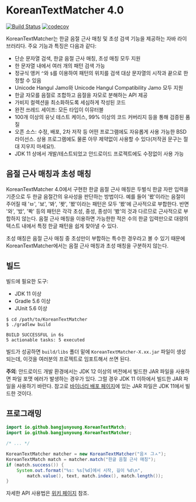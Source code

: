 # KoreanTextMatcher 4.0

[![Build Status](https://travis-ci.org/bangjunyoung/KoreanTextMatcher.svg?branch=master)](https://travis-ci.org/bangjunyoung/KoreanTextMatcher)
[![codecov](https://codecov.io/gh/bangjunyoung/KoreanTextMatcher/branch/master/graph/badge.svg)](https://codecov.io/gh/bangjunyoung/KoreanTextMatcher)

KoreanTextMatcher는 한글 음절 근사 매칭 및 초성 검색 기능을 제공하는 자바 라이브러리다. 주요 기능과 특징은 다음과 같다:

- 단순 문자열 검색, 한글 음절 근사 매칭, 초성 매칭 모두 지원
- 한 문자열 내에서 여러 개의 패턴 검색 가능
- 정규식 앵커 `^`와 `$`를 이용하여 패턴의 위치를 검색 대상 문자열의 시작과 끝으로 한정할 수 있음
- Unicode Hangul Jamo와 Unicode Hangul Compatibility Jamo 모두 지원
- 한글 자모를 음절로 조합하고 음절을 자모로 분해하는 API 제공
- 가비지 컬렉션을 최소화하도록 세심하게 작성된 코드
- 완전 쓰레드 세이프: 모든 타입이 이뮤터블
- 100개 이상의 유닛 테스트 케이스, 99% 이상의 코드 커버리지 등을 통해 검증된 품질
- 오픈 소스: 수정, 배포, 2차 저작 등 어떤 프로그램에도 자유롭게 사용 가능한 BSD 라이선스.
  상용 프로그램에도 물론 아무 제약없이 사용할 수 있다(저작권 문구는 절대 지우지 마세요!).
- JDK 11 상에서 개발/테스트되었고 안드로이드 프로젝트에도 수정없이 사용 가능

## 음절 근사 매칭과 초성 매칭

KoreanTextMatcher 4.0에서 구현한 한글 음절 근사 매칭은 두벌식 한글 자판 입력을 기준으로 두 한글 음절간의 유사성을 판단하는 방법이다. 예를 들어 '봤'이라는 음절이 주어질 때 'ㅂ', '보', '봐', '봣', '봤'이라는 패턴은 모두 '봤'에 근사적으로 부합한다. 반면 '와', '밨', '봑' 등의 패턴은 각각 초성, 중성, 종성이 '봤'의 것과 다르므로 근사적으로 부합하지 않는다. 음절 근사 매칭을 이용하면 가능한한 적은 수의 한글 입력만으로 대량의 텍스트 내에서 특정 한글 패턴을 쉽게 찾아낼 수 있다.

초성 매칭은 음절 근사 매칭 중 초성만이 부합하는 특수한 경우라고 볼 수 있기 때문에 KoreanTextMatcher에서는 음절 근사 매칭과 초성 매칭을 구분하지 않는다.

## 빌드

빌드에 필요한 도구:

- JDK 11 이상
- Gradle 5.6 이상
- JUnit 5.6 이상

```
$ cd /path/to/KoreanTextMatcher
$ ./gradlew build

BUILD SUCCESSFUL in 6s
5 actionable tasks: 5 executed
```

빌드가 성공하면 `build/libs` 폴더 밑에 `KoreanTextMatcher-X.xx.jar` 파일이 생성되는데, 이것을 여러분의 프로젝트로 임포트해서 쓰면 된다.

**주의**: 안드로이드 개발 환경에서는 JDK 12 이상의 버전에서 빌드한 JAR 파일을 사용하면 파일 포맷 에러가 발생하는 경우가 있다. 그럴 경우 JDK 11 이하에서 빌드한 JAR 파일을 사용하기 바란다. 참고로 [바이너리 배포 페이지](https://github.com/bangjunyoung/KoreanTextMatcher/releases/tag/4.0)에 있는 JAR 파일은 JDK 11에서 빌드한 것이다.

## 프로그래밍

``` java
import io.github.bangjunyoung.KoreanTextMatch;
import io.github.bangjunyoung.KoreanTextMatcher;

/* ... */

KoreanTextMatcher matcher = new KoreanTextMatcher("음ㅈ 그ㅅ");
KoreanTextMatch match = matcher.match("한글 음절 근사 매칭");
if (match.success()) {
    System.out.format("%s: %s[%d]에서 시작, 길이 %d\n",
        match.value(), text, match.index(), match.length());
}
```

자세한 API 사용법은 [위키 페이지](https://github.com/bangjunyoung/KoreanTextMatcher/wiki) 참조.
